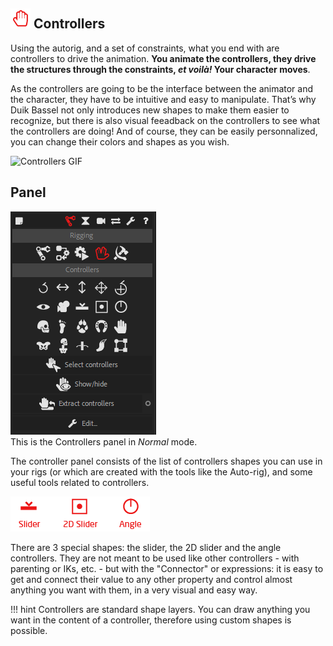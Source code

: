 ## ![Controller Icon](img/duik-icons/controller-hand-icon-r.png) Controllers

Using the autorig, and a set of constraints, what you end with are controllers to drive the animation. **You animate the controllers, they drive the structures through the constraints, _et voilà!_ Your character moves**.

As the controllers are going to be the interface between the animator and the character, they have to be intuitive and easy to manipulate. That’s why Duik Bassel not only introduces new shapes to make them easier to recognize, but there is also visual feeadback on the controllers to see what the controllers are doing! And of course, they can be easily personnalized, you can change their colors and shapes as you wish.

![Controllers GIF](https://rainboxprod.coop/rainbox/wp-content/uploads/controllers.gif)

## Panel

![controllers pannel](img/duik-screenshots/S-Rigging/S-Rigging-Controllers/Controllers-pannel.PNG)  
This is the Controllers panel in *Normal* mode.

The controller panel consists of the list of controllers shapes you can use in your rigs (or which are created with the tools like the Auto-rig), and some useful tools related to controllers.


![special Controller Icon](img/duik-icons/special-controller/specialcontroller-icon-r.png)

There are 3 special shapes: the slider, the 2D slider and the angle controllers. They are not meant to be used like other controllers - with parenting or IKs, etc. - but with the "Connector" or expressions: it is easy to get and connect their value to any other property and control almost anything you want with them, in a very visual and easy way.

!!! hint
    Controllers are standard shape layers. You can draw anything you want in the content of a controller, therefore using custom shapes is possible.
